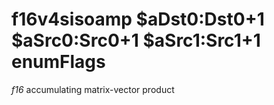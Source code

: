 # f16v4sisoamp $aDst0:Dst0+1 $aSrc0:Src0+1 $aSrc1:Src1+1 enumFlags

*f16* accumulating matrix-vector product

